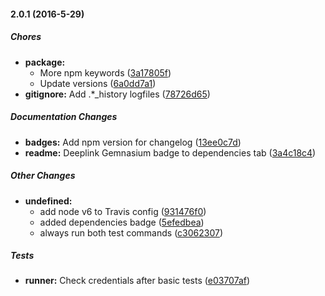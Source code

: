 #### 2.0.1 (2016-5-29)

##### Chores

* **package:**
  * More npm keywords ([3a17805f](https://github.com/fvdm/nodejs-ns-api/commit/3a17805fc7bc6260f593514f67587a149d463725))
  * Update versions ([6a0dd7a1](https://github.com/fvdm/nodejs-ns-api/commit/6a0dd7a1615ad9b59ebf28ec7ce681b6fc3654d1))
* **gitignore:** Add .*_history logfiles ([78726d65](https://github.com/fvdm/nodejs-ns-api/commit/78726d65fa001fb318c356fd586fb609df7a1467))

##### Documentation Changes

* **badges:** Add npm version for changelog ([13ee0c7d](https://github.com/fvdm/nodejs-ns-api/commit/13ee0c7d995a7f1a8d2e05f498f23f9141fc0818))
* **readme:** Deeplink Gemnasium badge to dependencies tab ([3a4c18c4](https://github.com/fvdm/nodejs-ns-api/commit/3a4c18c4f8ffef12e173dbaeee0fbbaf66e9d902))

##### Other Changes

* **undefined:**
  * add node v6 to Travis config ([931476f0](https://github.com/fvdm/nodejs-ns-api/commit/931476f0aa45276c7f6a9aec5b1a787065b15fd9))
  * added dependencies badge ([5efedbea](https://github.com/fvdm/nodejs-ns-api/commit/5efedbea452ec3699d7b9489f8cd39fd15ab2ebb))
  * always run both test commands ([c3062307](https://github.com/fvdm/nodejs-ns-api/commit/c3062307871c5d54a44ec8c1ccc7aad4fbc8f0db))

##### Tests

* **runner:** Check credentials after basic tests ([e03707af](https://github.com/fvdm/nodejs-ns-api/commit/e03707af4c189171ac662a507ac63ec7bf55fc0f))

